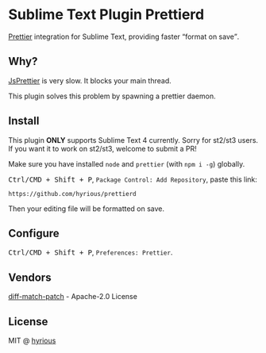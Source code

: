 # Sublime Text Plugin Prettierd

[Prettier](https://prettier.io) integration for Sublime Text, providing faster <q>format on save</q>.

## Why?

[JsPrettier](https://github.com/jonlabelle/SublimeJsPrettier) is very slow.
It blocks your main thread.

This plugin solves this problem by spawning a prettier daemon.

## Install

This plugin **ONLY** supports Sublime Text 4 currently. Sorry for st2/st3 users.
If you want it to work on st2/st3, welcome to submit a PR!

Make sure you have installed `node` and `prettier` (with `npm i -g`) globally.

<kbd>Ctrl/CMD + Shift + P</kbd>, `Package Control: Add Repository`, paste this link:

    https://github.com/hyrious/prettierd

Then your editing file will be formatted on save.

## Configure

<kbd>Ctrl/CMD + Shift + P</kbd>, `Preferences: Prettier`.

## Vendors

[diff-match-patch](https://github.com/google/diff-match-patch) - Apache-2.0 License

## License

MIT @ [hyrious](https://github.com/hyrious)
